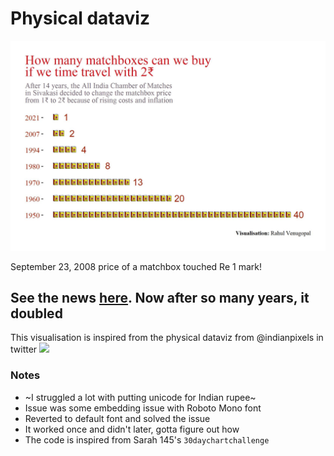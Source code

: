 # Physical dataviz
![](https://github.com/rahulvenugopal/match_box/blob/main/02-pictogram.jpeg)

September 23, 2008 price of a matchbox touched Re 1 mark!

See the news [here](https://timesofindia.indiatimes.com/india/inflation-strikes-price-of-a-matchbox-touches-re-1-mark/articleshow/3514908.cms?from=mdr). Now after so many years, it doubled
---

This visualisation is inspired from the physical dataviz from @indianpixels in twitter
![](https://pbs.twimg.com/media/FCh2gZkUcAIBbcw?format=jpg&name=small)

### Notes
- ~I struggled a lot with putting unicode for Indian rupee~
- Issue was some embedding issue with Roboto Mono font
- Reverted to default font and solved the issue
- It worked once and didn't later, gotta figure out how
- The code is inspired from Sarah 145's `30daychartchallenge`